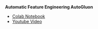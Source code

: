 **Automatic Feature Engineering AutoGluon**
- [Colab Notebook](https://colab.research.google.com/drive/1fQrhPRh1JYFJ31wFLlmNQP-fzo0qfqmV#scrollTo=ab04960d)
- [Youtube Video](https://youtu.be/t_iglWuQIXM)
